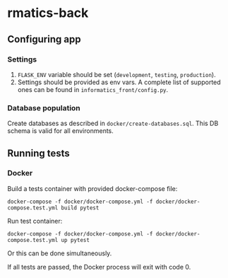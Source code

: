 # rmatics-back

## Configuring app

### Settings

1. `FLASK_ENV` variable should be set (`development`, `testing`, `production`).
2. Settings should be provided as env vars. A complete list of supported ones can be found in `informatics_front/config.py`. 

### Database population 

Create databases as described in `docker/create-databases.sql`. This DB schema is valid for all environments.

## Running tests

### Docker

Build a tests container with provided docker-compose file:

```
docker-compose -f docker/docker-compose.yml -f docker/docker-compose.test.yml build pytest
```

Run test container:

```
docker-compose -f docker/docker-compose.yml -f docker/docker-compose.test.yml up pytest
```

Or this can be done simultaneously.

If all tests are passed, the Docker process will exit with code 0.